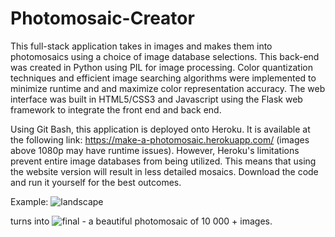 # Photomosaic-Creator
This full-stack application takes in images and makes them into photomosaics using a choice of image database selections. 
This back-end was created in Python using PIL for image processing. Color quantization techniques and efficient image searching algorithms were implemented to minimize runtime and and maximize color representation accuracy. The web interface was built in HTML5/CSS3 and Javascript using the Flask web framework to integrate the front end and back end.

Using Git Bash, this application is deployed onto Heroku. It is available at the following link: https://make-a-photomosaic.herokuapp.com/ (images above 1080p may have runtime issues). However, Heroku's limitations prevent entire image databases from being utilized. This means that using the website version will result in less detailed mosaics.
Download the code and run it yourself for the best outcomes. 
 
Example:
![landscape](https://user-images.githubusercontent.com/64387778/117613851-7fc60900-b135-11eb-803e-1516183880d1.jpg)

turns into
![final](https://user-images.githubusercontent.com/64387778/117613978-a7b56c80-b135-11eb-8661-54ed10e5ff02.jpg) - a beautiful photomosaic of 10 000 + images.

